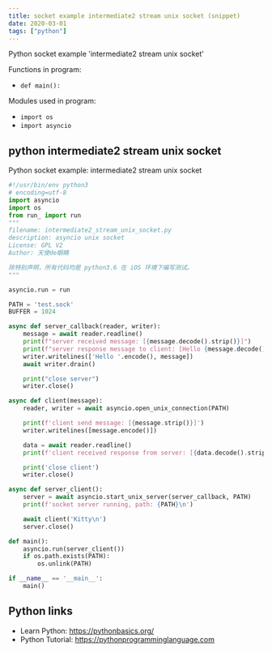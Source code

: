 ```yaml
---
title: socket example intermediate2 stream unix socket (snippet)
date: 2020-03-01
tags: ["python"]
---
```

Python socket example 'intermediate2 stream unix socket'

Functions in program: 
* `def main():`

Modules used in program: 
* `import os`
* `import asyncio`

## python intermediate2 stream unix socket

Python socket example: intermediate2 stream unix socket

```python
#!/usr/bin/env python3
# encoding=utf-8
import asyncio
import os
from run_ import run
"""
filename: intermediate2_stream_unix_socket.py
description: asyncio unix socket
License: GPL V2
Author: 天使de眼睛

除特别声明，所有代码均是 python3.6 在 iOS 环境下编写测试。
"""

asyncio.run = run

PATH = 'test.sock'
BUFFER = 1024

async def server_callback(reader, writer):
    message = await reader.readline()
    print(f"server received message: [{message.decode().strip()}]")
    print(f"server response message to client: [Hello {message.decode().strip()}]")
    writer.writelines(['Hello '.encode(), message])
    await writer.drain()

    print("close server")
    writer.close()

async def client(message):
    reader, writer = await asyncio.open_unix_connection(PATH)

    print(f'client send message: [{message.strip()}]')
    writer.writelines([message.encode()])

    data = await reader.readline()
    print(f'client received response from server: [{data.decode().strip()}]')

    print('close client')
    writer.close()

async def server_client():
    server = await asyncio.start_unix_server(server_callback, PATH)
    print(f'socket server running, path: {PATH}\n')

    await client('Kitty\n')
    server.close()

def main():
    asyncio.run(server_client())
    if os.path.exists(PATH):
        os.unlink(PATH)

if __name__ == '__main__':
    main()


```

## Python links

- Learn Python: https://pythonbasics.org/
- Python Tutorial: https://pythonprogramminglanguage.com
